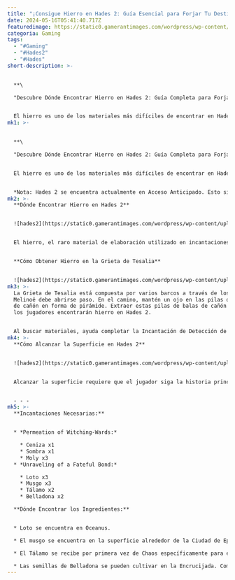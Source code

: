 ```yaml
---
title: "¡Consigue Hierro en Hades 2: Guía Esencial para Forjar Tu Destino!"
date: 2024-05-16T05:41:40.717Z
featuredimage: https://static0.gamerantimages.com/wordpress/wp-content/uploads/2024/05/hades-2-iron-featured.jpg?q=49&fit=contain&w=1140&h=&dpr=2
categoria: Gaming
tags:
  - "#Gaming"
  - "#Hades2"
  - "#Hades"
short-description: >-
  

  **\

  "Descubre Dónde Encontrar Hierro en Hades 2: Guía Completa para Forjar tu Destino"**


  El hierro es uno de los materiales más difíciles de encontrar en Hades 2. Los jugadores probablemente lo notarán en varias recetas de mediados a finales del juego, pero es posible que no se den cuenta de inmediato en qué región se esconde. Esta guía levantará el telón sobre este metal raro, revelando el único lugar donde los jugadores lo encontrarán.
mk1: >-
  

  **\

  "Descubre Dónde Encontrar Hierro en Hades 2: Guía Completa para Forjar tu Destino"**


  El hierro es uno de los materiales más difíciles de encontrar en Hades 2. Los jugadores probablemente lo notarán en varias recetas de mediados a finales del juego, pero es posible que no se den cuenta de inmediato en qué región se esconde. Esta guía levantará el telón sobre este metal raro, revelando el único lugar donde los jugadores lo encontrarán.


  *Nota: Hades 2 se encuentra actualmente en Acceso Anticipado. Esto significa que algunos elementos del juego pueden cambiar antes de su lanzamiento oficial 1.0. Esta guía se actualizará regularmente para reflejar cualquier cambio.*
mk2: >-
  **Dónde Encontrar Hierro en Hades 2**


  ![hades2](https://static0.gamerantimages.com/wordpress/wp-content/uploads/2024/05/h2-rift-thessaly.jpg?q=70&fit=crop&w=1500&dpr=1 "hades2")


  El hierro, el raro material de elaboración utilizado en incantaciones y mejoras y desbloqueos de armas, se encuentra en la Grieta de Tesalia. Sin embargo, simplemente saber la región donde se encuentra el hierro no significa que sea fácil de conseguir. Una vez que los jugadores obtienen acceso a la región superficial, lo cual requiere pasos que se cubrirán en la próxima sección, deben abrirse paso a través de la Ciudad de Ephyra, que culmina en la batalla con Polifemo. Solo después de completar eso, entrarán en la Grieta de Tesalia.


  **Cómo Obtener Hierro en la Grieta de Tesalia**


  ![hades2](https://static0.gamerantimages.com/wordpress/wp-content/uploads/2024/05/h2-iron-cannonballs-2.jpeg?q=70&fit=crop&w=1500&dpr=1 "hades2")
mk3: >-
  La Grieta de Tesalia está compuesta por varios barcos a través de los cuales
  Melinoë debe abrirse paso. En el camino, mantén un ojo en las pilas de balas
  de cañón en forma de pirámide. Extraer estas pilas de balas de cañón es cómo
  los jugadores encontrarán hierro en Hades 2.


  Al buscar materiales, ayuda completar la Incantación de Detección de Reactivos para Moly x1. Esto hace que suene un timbre al final de un encuentro si hay un material que se puede recolectar cerca.
mk4: >-
  **Cómo Alcanzar la Superficie en Hades 2**


  ![hades2](https://static0.gamerantimages.com/wordpress/wp-content/uploads/2024/05/h2-surface-gate.jpeg?q=70&fit=crop&w=1500&dpr=1 "hades2")


  Alcanzar la superficie requiere que el jugador siga la historia principal hasta que se mencione la puerta bloqueada con Ward en la Sala de Entrenamiento, junto a la salida hacia Erebus. Entonces, se desbloqueará la Incantación de Permeación de Guardianes Brujos para que la completes en el Caldero. Esto elimina la protección de la puerta. Sin embargo, al igual que Zagreus no pudo sobrevivir en la superficie durante mucho tiempo, lo mismo le sucede a Melinoë, quien muere al permanecer en la superficie durante algún tiempo. Eventualmente, Moros te dará la Incantación de Desenmarañamiento de un Vínculo Fatídico. Esto permitirá que Melinoë permanezca en la superficie. Ahora ella podrá llegar a la Grieta de Tesalia y recoger hierro.


  - - -
mk5: >-
  **Incantaciones Necesarias:**


  * *Permeation of Witching-Wards:*

    * Ceniza x1
    * Sombra x1
    * Moly x3
  * *Unraveling of a Fateful Bond:*

    * Loto x3
    * Musgo x3
    * Tálamo x2
    * Belladona x2

  **Dónde Encontrar los Ingredientes:**


  * Loto se encuentra en Oceanus.

  * El musgo se encuentra en la superficie alrededor de la Ciudad de Ephyra.

  * El Tálamo se recibe por primera vez de Chaos específicamente para esta incantación.

  * Las semillas de Belladona se pueden cultivar en la Encrucijada. Completa la Incantación de Suelo Floreciente.
---
```

